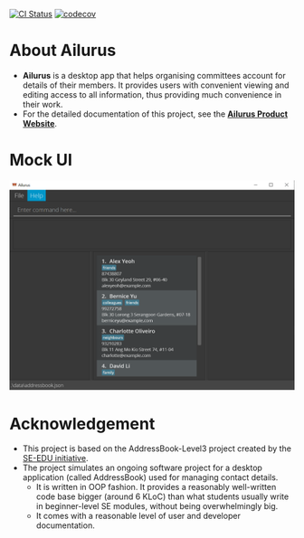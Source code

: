 [![CI Status](https://github.com/AY2122S1-CS2103T-T15-2/tp/workflows/Java%20CI/badge.svg)](https://github.com/AY2122S1-CS2103T-T15-2/tp/actions)
[![codecov](https://codecov.io/gh/AY2122S1-CS2103T-T15-2/tp/branch/master/graph/badge.svg?token=0U1WFQS7S3)](https://codecov.io/gh/AY2122S1-CS2103T-T15-2/tp)

# About Ailurus
* **Ailurus** is a desktop app that helps organising committees account for details of their members.
  It provides users with convenient viewing and editing access to all information,
  thus providing much convenience in their work.
* For the detailed documentation of this project, see the **[Ailurus Product Website](https://ay2122s1-cs2103t-t15-2.github.io/tp/)**.
# Mock UI
![Ui](docs/images/sampleUi.png)

# Acknowledgement
* This project is based on the AddressBook-Level3 project created by the [SE-EDU initiative](https://se-education.org).
* The project simulates an ongoing software project for a desktop application (called AddressBook) used for managing contact details.
  * It is written in OOP fashion. It provides a reasonably well-written code base bigger (around 6 KLoC) than what students usually write in beginner-level SE modules, without being overwhelmingly big.
  * It comes with a reasonable level of user and developer documentation.
